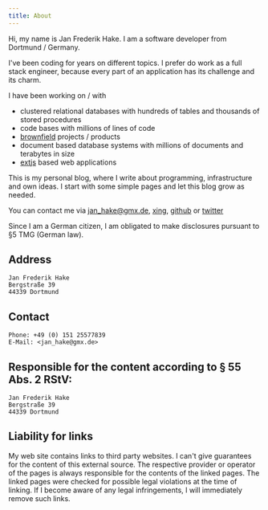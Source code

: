 ```yaml
---
title: About
---
```


Hi, my name is Jan Frederik Hake. I am a software developer from Dortmund / Germany. 

I've been coding for years on different topics.
I prefer do work as a full stack engineer, because every part of an application has its challenge and its charm. 

I have been working on / with

* clustered relational databases with hundreds of tables and thousands of stored procedures
* code bases with millions of lines of code
* [brownfield](http://en.wikipedia.org/wiki/Brownfield_(software_development)) projects / products
* document based database systems with millions of documents and terabytes in size
* [extjs](http://www.sencha.com/products/extjs/) based web applications

This is my personal blog, where I write about programming, infrastructure and own ideas. 
I start with some simple pages and let this blog grow as needed.

You can contact me via <jan_hake@gmx.de>, [xing](https://www.xing.com/profile/JanFrederik_Hake), [github](https://github.com/enter-haken) or [twitter](https://www.twitter.com/enter_haken)

Since I am a German citizen, I am obligated to make disclosures pursuant to §5 TMG (German law).

## Address

    Jan Frederik Hake
    Bergstraße 39
    44339 Dortmund

## Contact

    Phone: +49 (0) 151 25577839
    E-Mail: <jan_hake@gmx.de>

## Responsible for the content according to § 55 Abs. 2 RStV:

    Jan Frederik Hake
    Bergstraße 39
    44339 Dortmund

## Liability for links

My web site contains links to third party websites. I can't give guarantees for the content of this external source. The respective provider or operator of the pages is always responsible for the contents of the linked pages. The linked pages were checked for possible legal violations at the time of linking. If I become aware of any legal infringements, I will immediately remove such links.

